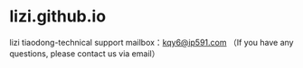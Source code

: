# lizi.github.io
lizi tiaodong-technical support
mailbox：kqy6@ip591.com
（If you have any questions, please contact us via email）
